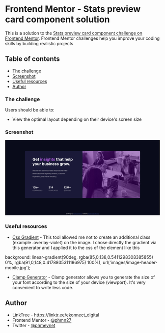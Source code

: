 # Frontend Mentor - Stats preview card component solution

This is a solution to the [Stats preview card component challenge on Frontend Mentor](https://www.frontendmentor.io/challenges/stats-preview-card-component-8JqbgoU62). Frontend Mentor challenges help you improve your coding skills by building realistic projects. 

## Table of contents
- [The challenge](#the-challenge)
- [Screenshot](#screenshot)
- [Useful resources](#useful-resources)
- [Author](#author)




### The challenge

Users should be able to:

- View the optimal layout depending on their device's screen size

### Screenshot

![](./screenshot.jpg)



### Useful resources

- [Css Gradient](https://cssgradient.io/) - This tool allowed me not to create an additional class (example .overlay-violet) on the image. I chose directly the gradient via this generator and I applied it to the css of the element like this    

background: linear-gradient(90deg, rgba(85,0,138,0.5411298308385855) 0%, rgba(91,0,148,0.4178805311186975) 100%), url('images/image-header-mobile.jpg');


- [Clamp Generator](https://clamp.font-size.app) - Clamp generator allows you to generate the size of your font according to the size of your device (viewport). It's very convenient to write less code.




## Author

- LinkTree - https://linktr.ee/ekonnect_digital
- Frontend Mentor - [@phmn27](https://www.frontendmentor.io/profile/phmn27)
- Twitter - [@phmeynet](https://www.twitter.com/@phmeynet)


